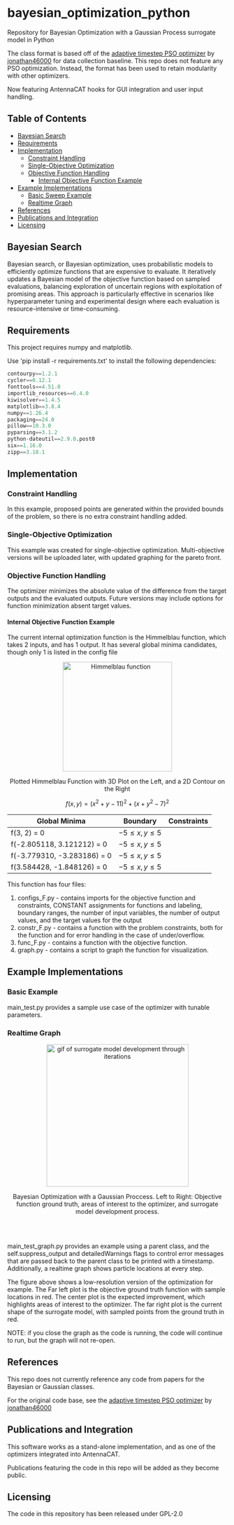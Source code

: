 # bayesian_optimization_python
Repository for Bayesian Optimization with a Gaussian Process surrogate model in Python

The class format is based off of the [adaptive timestep PSO optimizer](https://github.com/jonathan46000/pso_python) by [jonathan46000](https://github.com/jonathan46000) for data collection baseline. This repo does not feature any PSO optimization. Instead, the format has been used to retain modularity with other optimizers.

Now featuring AntennaCAT hooks for GUI integration and user input handling.

## Table of Contents
* [Bayesian Search](#bayesian-search)
* [Requirements](#requirements)
* [Implementation](#implementation)
    * [Constraint Handling](#constraint-handling)
    * [Single-Objective Optimization](#single-objective-optimization)
    * [Objective Function Handling](#objective-function-handling)
      * [Internal Objective Function Example](internal-objective-function-example)
* [Example Implementations](#example-implementations)
    * [Basic Sweep Example](#basic-sweep-example)
    * [Realtime Graph](#realtime-graph)
* [References](#references)
* [Publications and Integration](#publications-and-integration)
* [Licensing](#licensing)  

## Bayesian Search

Bayesian search, or Bayesian optimization, uses probabilistic models to efficiently optimize functions that are expensive to evaluate. It iteratively updates a Bayesian model of the objective function based on sampled evaluations, balancing exploration of uncertain regions with exploitation of promising areas. This approach is particularly effective in scenarios like hyperparameter tuning and experimental design where each evaluation is resource-intensive or time-consuming.

## Requirements

This project requires numpy and matplotlib. 

Use 'pip install -r requirements.txt' to install the following dependencies:

```python
contourpy==1.2.1
cycler==0.12.1
fonttools==4.51.0
importlib_resources==6.4.0
kiwisolver==1.4.5
matplotlib==3.8.4
numpy==1.26.4
packaging==24.0
pillow==10.3.0
pyparsing==3.1.2
python-dateutil==2.9.0.post0
six==1.16.0
zipp==3.18.1

```

## Implementation
### Constraint Handling
In this example, proposed points are generated within the provided bounds of the problem, so there is no extra constraint handling added. 


### Single-Objective Optimization
This example was created for single-objective optimization. Multi-objective versions will be uploaded later, with updated graphing for the pareto front.


### Objective Function Handling
The optimizer minimizes the absolute value of the difference from the target outputs and the evaluated outputs.  Future versions may include options for function minimization absent target values. 

#### Internal Objective Function Example
The current internal optimization function is the Himmelblau function, which takes 2 inputs, and has 1 output. It has several global minima candidates, though only 1 is listed in the config file

<p align="center">
        <img src="https://github.com/LC-Linkous/bayesian_optimization_python/blob/main/media/himmelblau_plots.png" alt="Himmelblau function" height="250">
</p>
   <p align="center">Plotted Himmelblau Function with 3D Plot on the Left, and a 2D Contour on the Right</p>

```math
f(x, y) = (x^2 + y - 11)^2 + (x + y^2 - 7)^2
```

| Global Minima | Boundary | Constraints |
|----------|----------|----------|
| f(3, 2) = 0                 | $-5 \leq x,y \leq 5$  |   | 
| f(-2.805118, 3.121212) = 0  | $-5 \leq x,y \leq 5$  |   | 
| f(-3.779310, -3.283186) = 0 | $-5 \leq x,y \leq 5$  |   | 
| f(3.584428, -1.848126) = 0  | $-5 \leq x,y \leq 5$   |   | 


This function has four files:
   1) configs_F.py - contains imports for the objective function and constraints, CONSTANT assignments for functions and labeling, boundary ranges, the number of input variables, the number of output values, and the target values for the output
   2) constr_F.py - contains a function with the problem constraints, both for the function and for error handling in the case of under/overflow. 
   3) func_F.py - contains a function with the objective function.
   4) graph.py - contains a script to graph the function for visualization.


## Example Implementations

### Basic Example
main_test.py provides a sample use case of the optimizer with tunable parameters.

### Realtime Graph

<p align="center">
        <img src="https://github.com/LC-Linkous/bayesian_optimization_python/blob/main/media/surrogate_model_progress.gif" alt="gif of surrogate model development through iterations" height="325">
</p>
<p align="center">Bayesian Optimization with a Gaussian Proccess. Left to Right: Objective function ground truth, areas of interest to the optimizer, and surrogate model development process.</p>
<br>
<br>


main_test_graph.py provides an example using a parent class, and the self.suppress_output and detailedWarnings flags to control error messages that are passed back to the parent class to be printed with a timestamp. Additionally, a realtime graph shows particle locations at every step.

The figure above shows a low-resolution version of the optimization for example. The Far left plot is the objective ground truth function with sample locations in red. The center plot is the expected improvement, which highlights areas of interest to the optimizer. The far right plot is the current shape of the surrogate model, with sampled points from the ground truth in red.


NOTE: if you close the graph as the code is running, the code will continue to run, but the graph will not re-open.

## References

This repo does not currently reference any code from papers for the Bayesian or Gaussian classes.

For the original code base, see the [adaptive timestep PSO optimizer](https://github.com/jonathan46000/pso_python) by [jonathan46000](https://github.com/jonathan46000)

## Publications and Integration
This software works as a stand-alone implementation, and as one of the optimizers integrated into AntennaCAT.

Publications featuring the code in this repo will be added as they become public.


## Licensing

The code in this repository has been released under GPL-2.0


